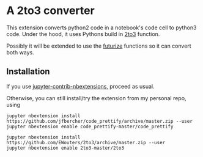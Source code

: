 # A 2to3 converter

This extension converts python2 code in a notebook's code cell to python3 code. 
Under the hood, it uses Pythons build in [2to3]() function.

Possibly it will be extended to use the [futurize](http://python-future.org/automatic_conversion.html) functions so it can convert both ways.




Installation
------------

If you use [jupyter-contrib-nbextensions](https://github.com/ipython-contrib/jupyter_contrib_nbextensions), proceed as usual. 

Otherwise, you can still install/try the extension from my personal repo, using
```
jupyter nbextension install https://github.com/jfbercher/code_prettify/archive/master.zip --user
jupyter nbextension enable code_prettify-master/code_prettify
```

```
jupyter nbextension install https://github.com/EWouters/2to3/archive/master.zip --user
jupyter nbextension enable 2to3-master/2to3
```